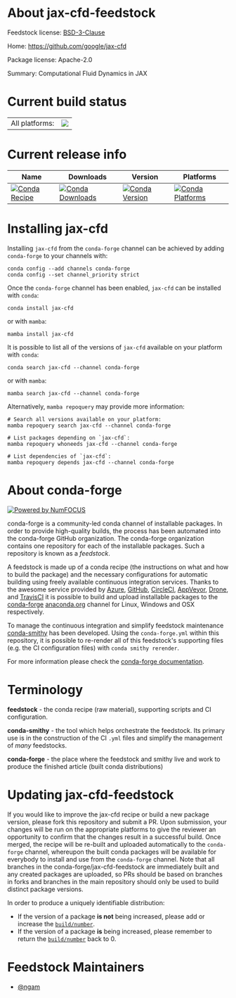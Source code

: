 About jax-cfd-feedstock
=======================

Feedstock license: [BSD-3-Clause](https://github.com/conda-forge/jax-cfd-feedstock/blob/main/LICENSE.txt)

Home: https://github.com/google/jax-cfd

Package license: Apache-2.0

Summary: Computational Fluid Dynamics in JAX

Current build status
====================


<table><tr><td>All platforms:</td>
    <td>
      <a href="https://dev.azure.com/conda-forge/feedstock-builds/_build/latest?definitionId=16818&branchName=main">
        <img src="https://dev.azure.com/conda-forge/feedstock-builds/_apis/build/status/jax-cfd-feedstock?branchName=main">
      </a>
    </td>
  </tr>
</table>

Current release info
====================

| Name | Downloads | Version | Platforms |
| --- | --- | --- | --- |
| [![Conda Recipe](https://img.shields.io/badge/recipe-jax--cfd-green.svg)](https://anaconda.org/conda-forge/jax-cfd) | [![Conda Downloads](https://img.shields.io/conda/dn/conda-forge/jax-cfd.svg)](https://anaconda.org/conda-forge/jax-cfd) | [![Conda Version](https://img.shields.io/conda/vn/conda-forge/jax-cfd.svg)](https://anaconda.org/conda-forge/jax-cfd) | [![Conda Platforms](https://img.shields.io/conda/pn/conda-forge/jax-cfd.svg)](https://anaconda.org/conda-forge/jax-cfd) |

Installing jax-cfd
==================

Installing `jax-cfd` from the `conda-forge` channel can be achieved by adding `conda-forge` to your channels with:

```
conda config --add channels conda-forge
conda config --set channel_priority strict
```

Once the `conda-forge` channel has been enabled, `jax-cfd` can be installed with `conda`:

```
conda install jax-cfd
```

or with `mamba`:

```
mamba install jax-cfd
```

It is possible to list all of the versions of `jax-cfd` available on your platform with `conda`:

```
conda search jax-cfd --channel conda-forge
```

or with `mamba`:

```
mamba search jax-cfd --channel conda-forge
```

Alternatively, `mamba repoquery` may provide more information:

```
# Search all versions available on your platform:
mamba repoquery search jax-cfd --channel conda-forge

# List packages depending on `jax-cfd`:
mamba repoquery whoneeds jax-cfd --channel conda-forge

# List dependencies of `jax-cfd`:
mamba repoquery depends jax-cfd --channel conda-forge
```


About conda-forge
=================

[![Powered by
NumFOCUS](https://img.shields.io/badge/powered%20by-NumFOCUS-orange.svg?style=flat&colorA=E1523D&colorB=007D8A)](https://numfocus.org)

conda-forge is a community-led conda channel of installable packages.
In order to provide high-quality builds, the process has been automated into the
conda-forge GitHub organization. The conda-forge organization contains one repository
for each of the installable packages. Such a repository is known as a *feedstock*.

A feedstock is made up of a conda recipe (the instructions on what and how to build
the package) and the necessary configurations for automatic building using freely
available continuous integration services. Thanks to the awesome service provided by
[Azure](https://azure.microsoft.com/en-us/services/devops/), [GitHub](https://github.com/),
[CircleCI](https://circleci.com/), [AppVeyor](https://www.appveyor.com/),
[Drone](https://cloud.drone.io/welcome), and [TravisCI](https://travis-ci.com/)
it is possible to build and upload installable packages to the
[conda-forge](https://anaconda.org/conda-forge) [anaconda.org](https://anaconda.org/)
channel for Linux, Windows and OSX respectively.

To manage the continuous integration and simplify feedstock maintenance
[conda-smithy](https://github.com/conda-forge/conda-smithy) has been developed.
Using the ``conda-forge.yml`` within this repository, it is possible to re-render all of
this feedstock's supporting files (e.g. the CI configuration files) with ``conda smithy rerender``.

For more information please check the [conda-forge documentation](https://conda-forge.org/docs/).

Terminology
===========

**feedstock** - the conda recipe (raw material), supporting scripts and CI configuration.

**conda-smithy** - the tool which helps orchestrate the feedstock.
                   Its primary use is in the construction of the CI ``.yml`` files
                   and simplify the management of *many* feedstocks.

**conda-forge** - the place where the feedstock and smithy live and work to
                  produce the finished article (built conda distributions)


Updating jax-cfd-feedstock
==========================

If you would like to improve the jax-cfd recipe or build a new
package version, please fork this repository and submit a PR. Upon submission,
your changes will be run on the appropriate platforms to give the reviewer an
opportunity to confirm that the changes result in a successful build. Once
merged, the recipe will be re-built and uploaded automatically to the
`conda-forge` channel, whereupon the built conda packages will be available for
everybody to install and use from the `conda-forge` channel.
Note that all branches in the conda-forge/jax-cfd-feedstock are
immediately built and any created packages are uploaded, so PRs should be based
on branches in forks and branches in the main repository should only be used to
build distinct package versions.

In order to produce a uniquely identifiable distribution:
 * If the version of a package **is not** being increased, please add or increase
   the [``build/number``](https://docs.conda.io/projects/conda-build/en/latest/resources/define-metadata.html#build-number-and-string).
 * If the version of a package **is** being increased, please remember to return
   the [``build/number``](https://docs.conda.io/projects/conda-build/en/latest/resources/define-metadata.html#build-number-and-string)
   back to 0.

Feedstock Maintainers
=====================

* [@ngam](https://github.com/ngam/)

